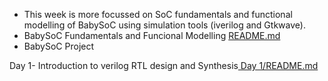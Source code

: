 - This week is more focussed on SoC fundamentals and functional modelling of BabySoC using simulation tools (iverilog and Gtkwave).
- BabySoC Fundamentals and Funcional Modelling <a href="BabySoC Fundamentals and Functional Modelling/README.md"> README.md</a>
- BabySoC Project 

 Day 1- Introduction to verilog RTL design and Synthesis<a href="Day 1/README.md"> Day 1/README.md</a>




































